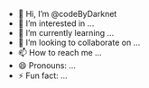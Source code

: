 - 👋 Hi, I’m @codeByDarknet
- 👀 I’m interested in ...
- 🌱 I’m currently learning ...
- 💞️ I’m looking to collaborate on ...
- 📫 How to reach me ...
- 😄 Pronouns: ...
- ⚡ Fun fact: ...

<!---
codeByDarknet/codeByDarknet is a ✨ special ✨ repository because its `README.md` (this file) appears on your GitHub profile.
You can click the Preview link to take a look at your changes.
--->
